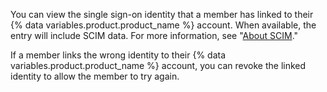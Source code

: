 You can view the single sign-on identity that a member has linked to their {% data variables.product.product_name %} account. When available, the entry will include SCIM data. For more information, see "[About SCIM](/organizations/managing-saml-single-sign-on-for-your-organization/about-scim)."

If a member links the wrong identity to their {% data variables.product.product_name %} account, you can revoke the linked identity to allow the member to try again.
